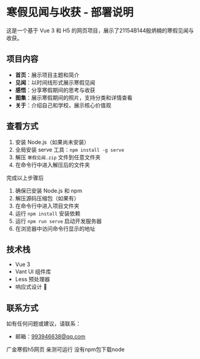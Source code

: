 # 寒假见闻与收获 - 部署说明

这是一个基于 Vue 3 和 H5 的网页项目，展示了21154B144殷炳楠的寒假见闻与收获。

## 项目内容

- **首页**：展示项目主题和简介
- **见闻**：以时间线形式展示寒假见闻
- **感悟**：分享寒假期间的思考与收获
- **图集**：展示寒假期间的照片，支持分类和详情查看
- **关于**：介绍自己和学校，展示核心价值观

## 查看方式




1. 安装 Node.js（如果尚未安装）
2. 全局安装 serve 工具：`npm install -g serve`
3. 解压 `寒假见闻.zip` 文件到任意文件夹
4. 在命令行中进入解压后的文件夹

完成以上步骤后

1. 确保已安装 Node.js 和 npm
2. 解压源码压缩包（如果有）
3. 在命令行中进入项目文件夹
4. 运行 `npm install` 安装依赖
5. 运行 `npm run serve` 启动开发服务器
6. 在浏览器中访问命令行显示的地址


## 技术栈

- Vue 3
- Vant UI 组件库
- Less 预处理器
- 响应式设计


## 联系方式

如有任何问题或建议，请联系：

- 邮箱：993946638@qq.com




广金寒假h5网页 亲测可运行 没有npm包下载node
